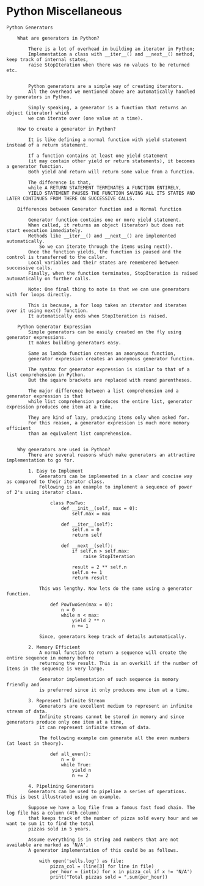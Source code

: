 # Python Miscellaneous

    Python Generators

        What are generators in Python?

            There is a lot of overhead in building an iterator in Python;
            Implementation a class with __iter__() and __next__() method, keep track of internal states,
            raise StopIteration when there was no values to be returned etc.


            Python generators are a simple way of creating iterators.
            All the overhead we mentioned above are automatically handled by generators in Python.

            Simply speaking, a generator is a function that returns an object (iterator) which
            we can iterate over (one value at a time).

        How to create a generator in Python?

            It is like defining a normal function with yield statement instead of a return statement.

            If a function contains at least one yield statement
            (it may contain other yield or return statements), it becomes a generator function.
            Both yield and return will return some value from a function.

            The difference is that,
            while A RETURN STATEMENT TERMINATES A FUNCTION ENTIRELY,
            YIELD STATEMENT PAUSES THE FUNCTION SAVING ALL ITS STATES AND LATER CONTINUES FROM THERE ON SUCCESSIVE CALLS.

        Differences between Generator function and a Normal function

            Generator function contains one or more yield statement.
            When called, it returns an object (iterator) but does not start execution immediately.
            Methods like __iter__() and __next__() are implemented automatically.
                So we can iterate through the items using next().
            Once the function yields, the function is paused and the control is transferred to the caller.
            Local variables and their states are remembered between successive calls.
            Finally, when the function terminates, StopIteration is raised automatically on further calls.

            Note: One final thing to note is that we can use generators with for loops directly.

            This is because, a for loop takes an iterator and iterates over it using next() function.
            It automatically ends when StopIteration is raised.

        Python Generator Expression
            Simple generators can be easily created on the fly using generator expressions.
            It makes building generators easy.

            Same as lambda function creates an anonymous function,
            generator expression creates an anonymous generator function.

            The syntax for generator expression is similar to that of a list comprehension in Python.
            But the square brackets are replaced with round parentheses.

            The major difference between a list comprehension and a generator expression is that
            while list comprehension produces the entire list, generator expression produces one item at a time.

            They are kind of lazy, producing items only when asked for.
            For this reason, a generator expression is much more memory efficient 
            than an equivalent list comprehension.


        Why generators are used in Python?
            There are several reasons which make generators an attractive implementation to go for.

            1. Easy to Implement
                Generators can be implemented in a clear and concise way as compared to their iterator class.
                Following is an example to implement a sequence of power of 2's using iterator class.

                    class PowTwo:
                        def __init__(self, max = 0):
                            self.max = max

                        def __iter__(self):
                            self.n = 0
                            return self

                        def __next__(self):
                            if self.n > self.max:
                                raise StopIteration

                            result = 2 ** self.n
                            self.n += 1
                            return result

                This was lengthy. Now lets do the same using a generator function.

                    def PowTwoGen(max = 0):
                        n = 0
                        while n < max:
                            yield 2 ** n
                            n += 1

                Since, generators keep track of details automatically.

            2. Memory Efficient
                A normal function to return a sequence will create the entire sequence in memory before 
                returning the result. This is an overkill if the number of items in the sequence is very large.

                Generator implementation of such sequence is memory friendly and 
                is preferred since it only produces one item at a time.

            3. Represent Infinite Stream
                Generators are excellent medium to represent an infinite stream of data. 
                Infinite streams cannot be stored in memory and since generators produce only one item at a time, 
                it can represent infinite stream of data.

                The following example can generate all the even numbers (at least in theory).

                    def all_even():
                        n = 0
                        while True:
                            yield n
                            n += 2

            4. Pipelining Generators
            Generators can be used to pipeline a series of operations. This is best illustrated using an example.

            Suppose we have a log file from a famous fast food chain. The log file has a column (4th column) 
            that keeps track of the number of pizza sold every hour and we want to sum it to find the total 
            pizzas sold in 5 years.

            Assume everything is in string and numbers that are not available are marked as 'N/A'.
            A generator implementation of this could be as follows.

                with open('sells.log') as file:
                    pizza_col = (line[3] for line in file)
                    per_hour = (int(x) for x in pizza_col if x != 'N/A')
                    print("Total pizzas sold = ",sum(per_hour))